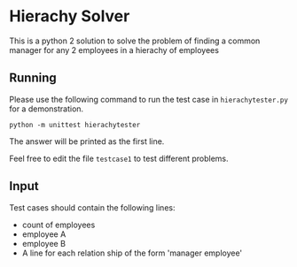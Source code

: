 # Hierachy Solver
This is a python 2 solution to solve the problem of finding a common manager for any 2 employees in a hierachy of employees
 
## Running

Please use the following command to run the test case in `hierachytester.py` for a demonstration.

```
python -m unittest hierachytester
```

The answer will be printed as the first line.

Feel free to edit the file `testcase1` to test different problems.

## Input

Test cases should contain the following lines:
- count of employees
- employee A
- employee B
- A line for each relation ship of the form 'manager employee'
